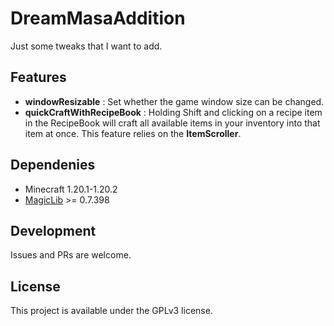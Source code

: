 # DreamMasaAddition

Just some tweaks that I want to add.

## Features

- **windowResizable** : Set whether the game window size can be changed.
- **quickCraftWithRecipeBook** : Holding Shift and clicking on a recipe item in the RecipeBook will craft all available items in your inventory into that item at once. This feature relies on the **ItemScroller**.

## Dependenies

- Minecraft 1.20.1-1.20.2
- [MagicLib](https://github.com/Hendrix-Shen/MagicLib) >= 0.7.398

## Development

Issues and PRs are welcome.

## License
This project is available under the GPLv3 license.

